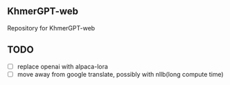 ## KhmerGPT-web

Repository for KhmerGPT-web



## TODO

- [ ] replace openai with alpaca-lora
- [ ] move away from google translate, possibly with nllb(long compute time)
